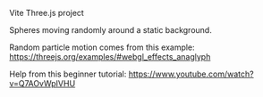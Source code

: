 Vite Three.js project

Spheres moving randomly around a static background.

Random particle motion comes from this example: https://threejs.org/examples/#webgl_effects_anaglyph

Help from this beginner tutorial: https://www.youtube.com/watch?v=Q7AOvWpIVHU
